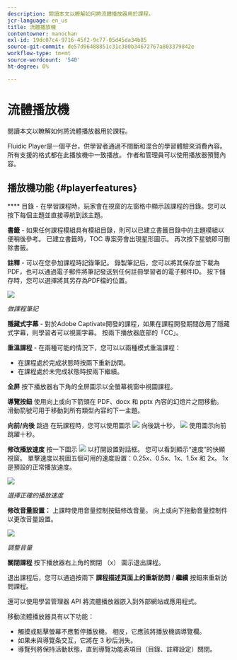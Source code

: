 ```yaml
---
description: 閱讀本文以瞭解如何將流體播放器用於課程。
jcr-language: en_us
title: 流體播放機
contentowner: manochan
exl-id: 19dc07c4-9716-45f2-9c77-05d45da34b85
source-git-commit: de57d96488851c31c380b34672767a803379842e
workflow-type: tm+mt
source-wordcount: '540'
ht-degree: 0%

---
```


# 流體播放機

閱讀本文以瞭解如何將流體播放器用於課程。

Fluidic Player是一個平台，供學習者通過不間斷和混合的學習體驗來消費內容。 所有支援的格式都在此播放機中一致播放。 作者和管理員可以使用播放器預覽內容。

## 播放機功能 {#playerfeatures}

<!--![](assets/fluidicplayer-callout.png)-->

**** 目錄 - 在學習課程時，玩家會在視窗的左窗格中顯示該課程的目錄。您可以按下每個主題並直接導航到該主題。

**書籤** - 如果任何課程模組具有模組目錄，則可以已建立書籤目錄中的主題模組以便稍後參考。 已建立書籤時，TOC 專案旁會出現星形圖示。 再次按下星號即可刪除書籤。

**註釋** - 可以在您參加課程時記錄筆記。 錄製筆記后，您可以將其保存並下載為PDF，也可以通過電子郵件將筆記發送到任何註冊學習者的電子郵件ID。 按下儲存時，您可以選擇將其另存為PDF檔的位置。

![](assets/notes.png)

*做課程筆記*

**隱藏式字幕** - 對於Adobe Captivate開發的課程，如果在課程開發期間啟用了隱藏式字幕，則學習者可以視圖字幕。 按兩下播放器底部的「CC」。

**重溫課程** - 在兩種可能的情況下，您可以以兩種模式重溫課程：

* 在課程處於完成狀態時按兩下重新訪問。
* 在課程處於未完成狀態時按兩下繼續。

**全屏** 按下播放器右下角的全屏圖示以全螢幕視窗中視圖課程。

**導覽按鈕** 使用向上或向下箭頭在 PDF、docx 和 pptx 內容的幻燈片之間移動。 滑動箭號可用于移動到所有類型內容的下一主題。

**向前/向後** 跳過 在玩課程時，您可以使用圖示 ![](assets/asset-1.png) 向後跳十秒，  ![](assets/assets-2.png) 使用圖示向前跳躍十秒。

**修改播放速度** 按一下圖示 ![](assets/speedicon.png) 以打開設置對話框。 您可以看到顯示“速度”的快顯視窗。 單擊速度以視圖五個可用的速度設置：0.25x、0.5x、1x、1.5x 和 2x。 1x 是預設的正常播放速度。

![](assets/speedvariants.png)

*選擇正確的播放速度*

**修改音量設置：** 上課時使用音量控制按鈕修改音量。 向上或向下拖動音量控制件以更改音量設置。

![](assets/volumecontrol.png)

*調整音量*

**關閉課程** 按下播放器右上角的關閉 （x） 圖示退出課程。

退出課程后，您可以通過按兩下 **課程描述頁面上的重新訪問** / **繼續** 按鈕來重新訪問課程。

還可以使用學習管理器 API 將流體播放器嵌入到外部網站或應用程式。

移動流體播放器具有以下功能：

* 觸摸或點擊螢幕不應暫停播放機。 相反，它應該將播放機調導覽欄。
* 如果未與導覽条交互，它將在 3 秒后消失。
* 導覽列將保持活動狀態，直到導覽功能表項目（目錄、註釋設定）關閉。
